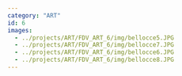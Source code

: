 ```yaml
---
category: "ART"
id: 6
images:
  - ../projects/ART/FDV_ART_6/img/bellocce5.JPG
  - ../projects/ART/FDV_ART_6/img/bellocce7.JPG
  - ../projects/ART/FDV_ART_6/img/bellocce6.JPG
  - ../projects/ART/FDV_ART_6/img/bellocce8.JPG
---
```

